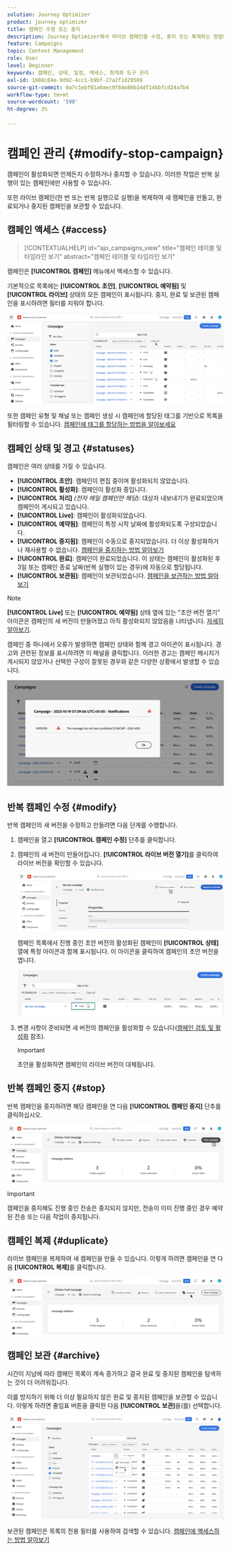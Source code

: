 ```yaml
---
solution: Journey Optimizer
product: journey optimizer
title: 캠페인 수정 또는 중지
description: Journey Optimizer에서 라이브 캠페인을 수정, 중지 또는 복제하는 방법에 대해 알아봅니다
feature: Campaigns
topic: Content Management
role: User
level: Beginner
keywords: 캠페인, 상태, 일정, 액세스, 최적화 도구 관리
exl-id: 1b88c84e-9d92-4cc1-b9bf-27a2f1d29569
source-git-commit: 0a7c1ebf01a0aec9f84e86b14df14bbfcd24a7b4
workflow-type: tm+mt
source-wordcount: '598'
ht-degree: 3%

---
```


# 캠페인 관리 {#modify-stop-campaign}

캠페인이 활성화되면 언제든지 수정하거나 중지할 수 있습니다. 이러한 작업은 반복 실행이 있는 캠페인에만 사용할 수 있습니다.

또한 라이브 캠페인(한 번 또는 반복 실행으로 실행)을 복제하여 새 캠페인을 만들고, 완료되거나 중지된 캠페인을 보관할 수 있습니다.

## 캠페인 액세스 {#access}

>[!CONTEXTUALHELP]
>id="ajo_campaigns_view"
>title="캠페인 테이블 및 타임라인 보기"
>abstract="캠페인 테이블 및 타임라인 보기"

캠페인은 **[!UICONTROL 캠페인]** 메뉴에서 액세스할 수 있습니다.

기본적으로 목록에는 **[!UICONTROL 초안]**, **[!UICONTROL 예약됨]** 및 **[!UICONTROL 라이브]** 상태의 모든 캠페인이 표시됩니다. 중지, 완료 및 보관된 캠페인을 표시하려면 필터를 지워야 합니다.

![](assets/create-campaign-list.png)

또한 캠페인 유형 및 채널 또는 캠페인 생성 시 캠페인에 할당된 태그를 기반으로 목록을 필터링할 수 있습니다. [캠페인에 태그를 할당하는 방법을 알아보세요](create-campaign.md#create)

## 캠페인 상태 및 경고 {#statuses}

캠페인은 여러 상태를 가질 수 있습니다.

* **[!UICONTROL 초안]**: 캠페인이 편집 중이며 활성화되지 않았습니다.
* **[!UICONTROL 활성화]**: 캠페인이 활성화 중입니다.
* **[!UICONTROL 처리]** *(전자 메일 캠페인만 해당)*: 대상자 내보내기가 완료되었으며 캠페인이 게시되고 있습니다.
* **[!UICONTROL Live]**: 캠페인이 활성화되었습니다.
* **[!UICONTROL 예약됨]**: 캠페인이 특정 시작 날짜에 활성화되도록 구성되었습니다.
* **[!UICONTROL 중지됨]**: 캠페인이 수동으로 중지되었습니다. 더 이상 활성화하거나 재사용할 수 없습니다. [캠페인을 중지하는 방법 알아보기](modify-stop-campaign.md#stop)
* **[!UICONTROL 완료]**: 캠페인이 완료되었습니다. 이 상태는 캠페인이 활성화된 후 3일 또는 캠페인 종료 날짜(반복 실행이 있는 경우)에 자동으로 할당됩니다.
* **[!UICONTROL 보관됨]**: 캠페인이 보관되었습니다. [캠페인을 보관하는 방법 알아보기](modify-stop-campaign.md#archive)

>[!NOTE]
>
>**[!UICONTROL Live]** 또는 **[!UICONTROL 예약됨]** 상태 옆에 있는 &quot;초안 버전 열기&quot; 아이콘은 캠페인의 새 버전이 만들어졌고 아직 활성화되지 않았음을 나타냅니다. [자세히 알아보기](modify-stop-campaign.md#modify).

캠페인 중 하나에서 오류가 발생하면 캠페인 상태와 함께 경고 아이콘이 표시됩니다. 경고와 관련된 정보를 표시하려면 이 패널을 클릭합니다. 이러한 경고는 캠페인 메시지가 게시되지 않았거나 선택한 구성이 잘못된 경우와 같은 다양한 상황에서 발생할 수 있습니다.

![](assets/campaign-alerts.png)

## 반복 캠페인 수정 {#modify}

반복 캠페인의 새 버전을 수정하고 만들려면 다음 단계를 수행합니다.

1. 캠페인을 열고 **[!UICONTROL 캠페인 수정]** 단추를 클릭합니다.

1. 캠페인의 새 버전이 만들어집니다. **[!UICONTROL 라이브 버전 열기]**&#x200B;를 클릭하여 라이브 버전을 확인할 수 있습니다.

   ![](assets/create-campaign-draft.png)

   캠페인 목록에서 진행 중인 초안 버전의 활성화된 캠페인이 **[!UICONTROL 상태]** 열에 특정 아이콘과 함께 표시됩니다. 이 아이콘을 클릭하여 캠페인의 초안 버전을 엽니다.

   ![](assets/create-campaign-edit-list.png)

1. 변경 사항이 준비되면 새 버전의 캠페인을 활성화할 수 있습니다([캠페인 검토 및 활성화](create-campaign.md#review-activate) 참조).

   >[!IMPORTANT]
   >
   >초안을 활성화하면 캠페인의 라이브 버전이 대체됩니다.

## 반복 캠페인 중지 {#stop}

반복 캠페인을 중지하려면 해당 캠페인을 연 다음 **[!UICONTROL 캠페인 중지]** 단추를 클릭하십시오.

![](assets/create-campaign-stop.png)

>[!IMPORTANT]
>
>캠페인을 중지해도 진행 중인 전송은 중지되지 않지만, 전송이 이미 진행 중인 경우 예약된 전송 또는 다음 작업이 중지됩니다.

<!-- inbound campaign (inapp): can stop and resume -->

## 캠페인 복제 {#duplicate}

라이브 캠페인을 복제하여 새 캠페인을 만들 수 있습니다. 이렇게 하려면 캠페인을 연 다음 **[!UICONTROL 복제]**&#x200B;를 클릭합니다.

![](assets/create-campaign-duplicate.png)

## 캠페인 보관 {#archive}

시간이 지남에 따라 캠페인 목록이 계속 증가하고 결국 완료 및 중지된 캠페인을 탐색하는 것이 더 어려워집니다.

이를 방지하기 위해 더 이상 필요하지 않은 완료 및 중지된 캠페인을 보관할 수 있습니다. 이렇게 하려면 줄임표 버튼을 클릭한 다음 **[!UICONTROL 보관]**&#x200B;을(를) 선택합니다.

![](assets/create-campaign-archive.png)

보관된 캠페인은 목록의 전용 필터를 사용하여 검색할 수 있습니다. [캠페인에 액세스하는 방법 알아보기](get-started-with-campaigns.md#access)
